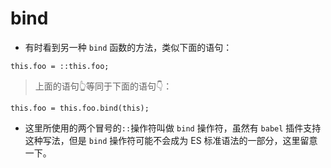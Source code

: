 bind
===

- 有时看到另一种 `bind` 函数的方法，类似下面的语句：

`this.foo = ::this.foo;`

> 上面的语句👆等同于下面的语句👇：

`this.foo = this.foo.bind(this);`

- 这里所使用的两个冒号的`::`操作符叫做 `bind` 操作符，虽然有 `babel` 插件支持这种写法，但是 `bind` 操作符可能不会成为 ES 标准语法的一部分，这里留意一下。